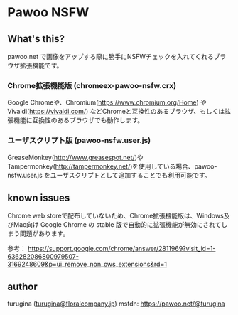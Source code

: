 # Pawoo NSFW

## What's this?

pawoo.net で画像をアップする際に勝手にNSFWチェックを入れてくれるブラウザ拡張機能です。

### Chrome拡張機能版 (chromeex-pawoo-nsfw.crx)

Google Chromeや、Chromium(https://www.chromium.org/Home) や Vivaldi(https://vivaldi.com/) などChromeと互換性のあるブラウザ、もしくは拡張機能に互換性のあるブラウザでも動作します。

### ユーザスクリプト版 (pawoo-nsfw.user.js)

GreaseMonkey(http://www.greasespot.net/)やTampermonkey(http://tampermonkey.net/)を使用している場合、pawoo-nsfw.user.js をユーザスクリプトとして追加することでも利用可能です。

## known issues

Chrome web storeで配布していないため、Chrome拡張機能版は、Windows及びMac向け Google Chrome の stable 版で自動的に拡張機能が無効にされてしまう問題があります。

参考： https://support.google.com/chrome/answer/2811969?visit_id=1-636282086800979507-3169248609&p=ui_remove_non_cws_extensions&rd=1

## author

turugina (turugina@floralcompany.jp) mstdn: https://pawoo.net/@turugina
 